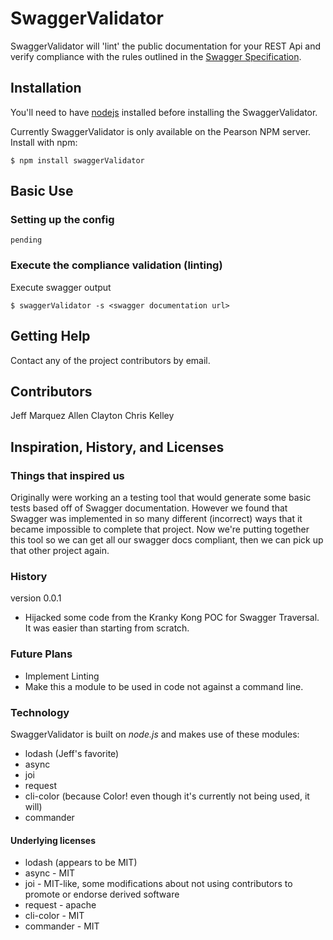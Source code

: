 SwaggerValidator
==========

SwaggerValidator will 'lint' the public documentation for your REST Api and verify compliance with the rules
outlined in the [Swagger Specification](https://github.com/wordnik/swagger-spec).


Installation
------------
You'll need to have [nodejs](http://nodejs.org/download/) installed before installing the SwaggerValidator.

Currently SwaggerValidator is only available on the Pearson NPM server. Install with npm:

    $ npm install swaggerValidator

Basic Use
---------
### Setting up the config
    pending

### Execute the compliance validation (linting)
Execute swagger output

    $ swaggerValidator -s <swagger documentation url>

Getting Help
------------
Contact any of the project contributors by email.

Contributors
------------
Jeff Marquez
Allen Clayton
Chris Kelley


Inspiration, History, and Licenses
-------------------------------------
### Things that inspired us
Originally were working an a testing tool that would generate some basic tests based off of Swagger documentation.
However we found that Swagger was implemented in so many different (incorrect) ways that it became impossible to complete
that project.  Now we're putting together this tool so we can get all our swagger docs compliant, then we can pick up
that other project again.

### History
version 0.0.1
* Hijacked some code from the Kranky Kong POC for Swagger Traversal.  It was easier than starting from scratch.

### Future Plans
 * Implement Linting
 * Make this a module to be used in code not against a command line.


### Technology
SwaggerValidator is built on _node.js_ and makes use of these modules:
* lodash (Jeff's favorite)
* async
* joi
* request
* cli-color (because Color! even though it's currently not being used, it will)
* commander

#### Underlying licenses
* lodash (appears to be MIT)
* async - MIT
* joi - MIT-like, some modifications about not using contributors to promote or endorse derived software
* request - apache
* cli-color - MIT
* commander - MIT


